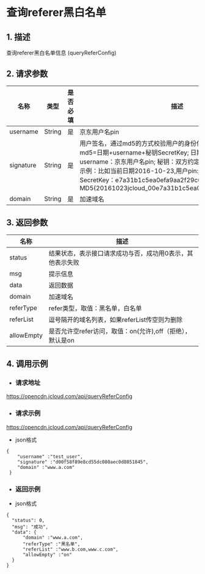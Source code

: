# **查询referer黑白名单**

## **1. 描述**

查询referer黑白名单信息 (queryReferConfig)

## **2. 请求参数**

| **名称**   | **类型** | **是否必填** | **描述**                                                     |
| ---------- | -------- | ------------ | ------------------------------------------------------------ |
| username   | String   | 是           | 京东用户名pin                                                |
| signature  | String   | 是           | 用户签名，通过md5的方式校验用户的身份信息，保障信息安全。</br>md5=日期+username+秘钥SecretKey; 日期：格式为 yyyymmdd; username：京东用户名pin; 秘钥：双方约定; </br>示例：比如当前日期2016-10-23,用户pin:jcloud_00,用户秘钥SecretKey：e7a31b1c5ea0efa9aa2f29c6559f7d61,那签名为MD5(20161023jcloud_00e7a31b1c5ea0efa9aa2f29c6559f7d61)  |
| domain     | String   | 是           | 加速域名     |


## **3. 返回参数**

| **名称** | **描述**                                                  |
| -------- | --------------------------------------------------------- |
| status   | 结果状态，表示接口请求成功与否，成功用0表示，其他表示失败 |
| msg      | 提示信息                                                  |
| data     | 返回数据                                                  |
|domain   | 加速域名                                                 |
|referType   |refer类型，取值：黑名单，白名单      |
|referList | 逗号隔开的域名列表，如果referList传空则为删除  |
|allowEmpty | 是否允许空refer访问，取值：on(允许),off（拒绝），默认是on |

## **4. 调用示例**

- ### **请求地址**

https://opencdn.jcloud.com/api/queryReferConfig

- ### **请求示例**

 https://opencdn.jcloud.com/api/queryReferConfig

* json格式

```
{
    "username" :"test_user",
    "signature" :"d00f58f89e8cd55dc080aec0d8051845",
    "domain" :"www.a.com"
 }
```

- ### **返回示例**

* json格式

```
{
  "status": 0,
  "msg": "成功",
  "data": {
      "domain" :"www.a.com",
      "referType" :"黑名单",
      "referList" :"www.b.com,www.c.com",
      "allowEmpty" :"on"
  }
}


```

 
